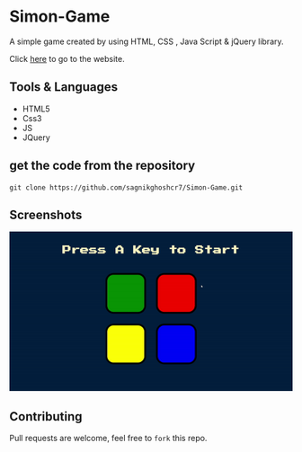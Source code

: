 # Simon-Game
A simple game created by using HTML, CSS , Java Script & jQuery library.

Click [here](https://sagnikghoshcr7.github.io/Simon-Game/.) to go to the website.

## Tools & Languages
- HTML5
- Css3
- JS
- JQuery

## get the code from the repository
```
git clone https://github.com/sagnikghoshcr7/Simon-Game.git
```

## Screenshots
![](https://github.com/sagnikghoshcr7/images/blob/master/Simon%20Game.gif)


## Contributing
Pull requests are welcome, feel free to ```fork``` this repo.
